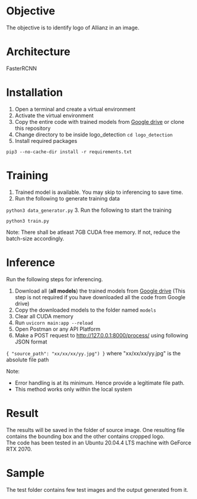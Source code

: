 # Objective
The objective is to identify logo of Allianz in an image.

# Architecture
FasterRCNN

# Installation
1. Open a terminal and create a virtual environment
2. Activate the virtual environment
3. Copy the entire code with trained models from [Google drive](https://drive.google.com/file/d/12Dzx1yNaLZJZIFIfaHQvIIgohOckD9Hc/view?usp=sharing "Google drive") or clone this repository
4. Change directory to be inside logo_detection
`cd logo_detection`  
5. Install required packages

`pip3 --no-cache-dir install -r requirements.txt`

# Training
1. Trained model is available. You may skip to inferencing to save time.
2. Run the following to generate training data

`python3 data_generator.py`
3. Run the following to start the training

`python3 train.py`

Note: There shall be atleast 7GB CUDA free memory. If not, reduce the batch-size accordingly.

# Inference
Run the following steps for inferencing.
1. Download all (**all models**) the trained models from [Google drive](https://drive.google.com/drive/folders/1XkhSpsOZCpSrH7dltHn1QMaj0Qs6hnLX?usp=sharing/ "Google drive") (This step is not required if you have downloaded all the code from Google drive)
2. Copy the downloaded models to the folder named `models`
3. Clear all CUDA memory
4. Run `uvicorn main:app --reload`
5. Open Postman or any API Platform
6. Make a POST request to http://127.0.0.1:8000/process/ using following JSON format

`{
    "source_path": "xx/xx/xx/yy.jpg")
}`
where "xx/xx/xx/yy.jpg" is the absolute file path

Note:  
- Error handling is at its minimum. Hence provide a legitimate file path.
- This method works only within the local system

# Result
The results will be saved in the folder of source image. One resulting file contains the bounding box and the other contains cropped logo.  
The code has been tested in an Ubuntu 20.04.4 LTS machine with GeForce RTX 2070.

# Sample
The test folder contains few test images and the output generated from it.
